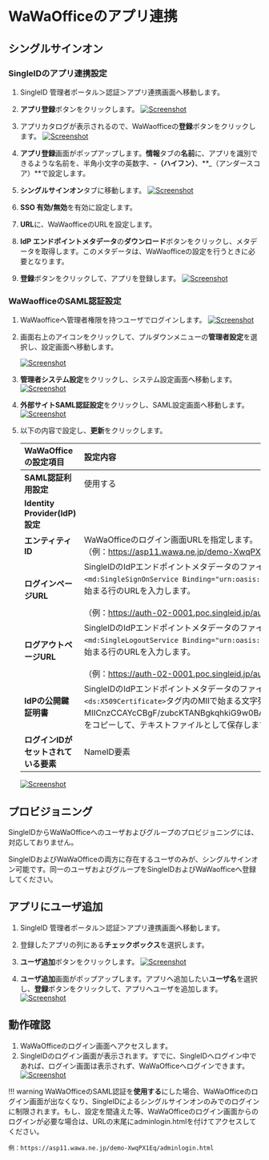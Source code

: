 # WaWaOfficeのアプリ連携
## シングルサインオン
### SingleIDのアプリ連携設定
1. SingleID 管理者ポータル＞認証＞アプリ連携画面へ移動します。
2. **アプリ登録**ボタンをクリックします。
    [![Screenshot](/images/image-1.png)](/images/image-1.png)

3. アプリカタログが表示されるので、WaWaofficeの**登録**ボタンをクリックします。
    [![Screenshot](/images/2022-06-05_13-22-11.png)](/images/2022-06-05_13-22-11.png)

4. **アプリ登録**画面がポップアップします。**情報**タブの**名前**に、アプリを識別できるような名前を、半角小文字の英数字、**-（ハイフン）**、**_（アンダースコア）**で設定します。
5. **シングルサインオン**タブに移動します。
    [![Screenshot](/images/2022-06-05_13-23-10-1024x596.png)](/images/2022-06-05_13-23-10-1024x596.png)

6. **SSO 有効/無効**を有効に設定します。
7. **URL**に、WaWaofficeのURLを設定します。
8. **IdP エンドポイントメタデータ**の**ダウンロード**ボタンをクリックし、メタデータを取得します。このメタデータは、WaWaofficeの設定を行うときに必要となります。
9. **登録**ボタンをクリックして、アプリを登録します。
    [![Screenshot](/images/2022-06-05_13-25-25-1024x596.png)](/images/2022-06-05_13-25-25-1024x596.png)

### WaWaofficeのSAML認証設定
1. WaWaofficeへ管理者権限を持つユーザでログインします。
    [![Screenshot](/images/2022-04-14_9-54-58.png)](/images/2022-04-14_9-54-58.png)

2. 画面右上のアイコンをクリックして、プルダウンメニューの**管理者設定**を選択し、設定画面へ移動します。

    [![Screenshot](/images/2022-04-14_9-59-58.png)](/images/2022-04-14_9-59-58.png)

3. **管理者システム設定**をクリックし、システム設定画面へ移動します。
    [![Screenshot](/images/image-8-1024x184.png)](/images/image-8-1024x184.png)

4. **外部サイトSAML認証設定**をクリックし、SAML設定画面へ移動します。
    [![Screenshot](/images/2022-04-14_10-04-55-1024x549.png)](/images/2022-04-14_10-04-55-1024x549.png)

5. 以下の内容で設定し、**更新**をクリックします。

    | **WaWaOfficeの設定項目** | **設定内容** |
    | :--- | :--- |
    | **SAML認証利用設定** | 使用する |
    | **Identity Provider(IdP)設定** ||
    | **エンティティID** | WaWaOfficeのログイン画面URLを指定します。<br>（例：https://asp11.wawa.ne.jp/demo-XwqPX1Eq/） |
    | **ログインページURL** | SingleIDのIdPエンドポイントメタデータのファイルを開きます。<br>`<md:SingleSignOnService Binding="urn:oasis:names:tc:SAML:2.0:bindings:HTTP-POST" Location=`　から始まる行のURLを入力します。<br><br>（例：https://auth-02-0001.poc.singleid.jp/auth/realms/90000013/protocol/saml） |
    | **ログアウトページURL** | SingleIDのIdPエンドポイントメタデータのファイルを開きます。<br>`<md:SingleLogoutService Binding="urn:oasis:names:tc:SAML:2.0:bindings:HTTP-POST" Location=`　から始まる行のURLを入力します。<br><br>（例：https://auth-02-0001.poc.singleid.jp/auth/realms/90000013/protocol/saml） |
    | **IdPの公開鍵証明書** | SingleIDのIdPエンドポイントメタデータのファイルを開きます。<br>`<ds:X509Certificate>`タグ内のMIIで始まる文字列（例：MIICnzCCAYcCBgF/zubcKTANBgkqhkiG9w0BAQsFADATMREwDwYDVQQDDAg3MDAwMDA4MTA……..）をコピーして、テキストファイルとして保存します。そのファイルをアップロードします。 |
    | **ログインIDがセットされている要素** | NameID要素 |

    [![Screenshot](/images/2022-04-14_10-17-29.png)](/images/2022-04-14_10-17-29.png)

## プロビジョニング
SingleIDからWaWaOfficeへのユーザおよびグループのプロビジョニングには、対応しておりません。

SingleIDおよびWaWaOfficeの両方に存在するユーザのみが、シングルサインオン可能です。同一のユーザおよびグループをSingleIDおよびWaWaofficeへ登録してください。

## アプリにユーザ追加
1. SingleID 管理者ポータル＞認証＞アプリ連携画面へ移動します。
2. 登録したアプリの列にある**チェックボックス**を選択します。
3. **ユーザ追加**ボタンをクリックします。
    [![Screenshot](/images/image-4.png)](/images/image-4.png)

4. **ユーザ追加**画面がポップアップします。アプリへ追加したい**ユーザ名**を選択し、**登録**ボタンをクリックして、アプリへユーザを追加します。
    [![Screenshot](/images/image-5.png)](/images/image-5.png)

## 動作確認
1. WaWaOfficeのログイン画面へアクセスします。
2. SingleIDのログイン画面が表示されます。すでに、SingleIDへログイン中であれば、ログイン画面は表示されず、WaWaOfficeへログインできます。
    [![Screenshot](/images/image-7-1024x462.png)](/images/image-7-1024x462.png)

!!! warning
    WaWaOfficeのSAML認証を**使用する**にした場合、WaWaOfficeのログイン画面が出なくなり、SingleIDによるシングルサインオンのみでのログインに制限されます。もし、設定を間違えた等、WaWaOfficeのログイン画面からのログインが必要な場合は、URLの末尾にadminlogin.htmlを付けてアクセスしてください。

    例：https://asp11.wawa.ne.jp/demo-XwqPX1Eq/adminlogin.html

